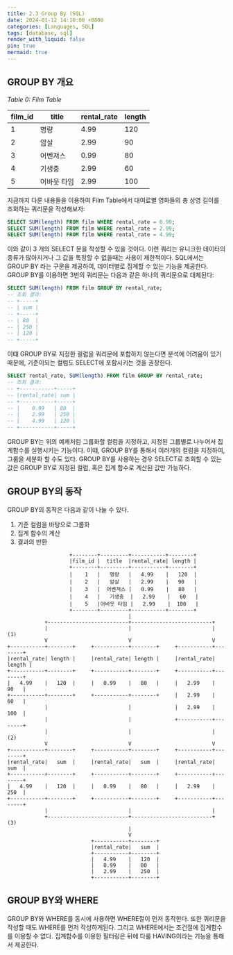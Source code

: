 ```yaml
---
title: 2.3 Group By (SQL)
date: 2024-01-12 14:10:00 +0800
categories: [Languages, SQL]
tags: [database, sql]
render_with_liquid: false
pin: true
mermaid: true
---
```


## GROUP BY 개요

_Table 0: Film Table_

|film_id|  title  |rental_rate|length|
|-------|---------|-----------|------|
|   1   |   명량   |   4.99    |  120 |
|   2   |   암살   |   2.99    |  90  |
|   3   |  어벤져스 |   0.99    |  80  |
|   4   |   기생충 |   2.99    |  60  |
|   5   |어바웃 타임|   2.99    |  100 |

지금까지 다룬 내용들을 이용하여 Film Table에서 대여료별 영화들의 총 상영 길이를 조회하는 쿼리문을 작성해보자:

``` sql
SELECT SUM(length) FROM film WHERE rental_rate = 0.99;
SELECT SUM(length) FROM film WHERE rental_rate = 2.99;
SELECT SUM(length) FROM film WHERE rental_rate = 4.99;
```

이와 같이 3 개의 SELECT 문을 작성할 수 있을 것이다. 이런 쿼리는 유니크한 데이터의 종류가 많아지거나 그 값을 특정할 수 없을때는 사용이 제한적이다. SQL에서는 GROUP BY 라는 구문을 제공하여, 데이터별로 집계할 수 있는 기능을 제공한다. GROUP BY를 이용하면 3번의 쿼리문는 다음과 같은 하나의 쿼리문으로 대체된다:

``` sql
SELECT SUM(length) FROM film GROUP BY rental_rate;
-- 조회 결과:
-- +-----+
-- | sum |
-- +-----+
-- | 80  |
-- | 250 |
-- | 120 |
-- +-----+
```

이떄 GROUP BY로 지정한 컬럼을 쿼리문에 포함하지 않는다면 분석에 어려움이 있기 때문에, 기준이되는 컬럼도 SELECT에 포함시키는 것을 권장한다.

``` sql
SELECT rental_rate, SUM(length) FROM film GROUP BY rental_rate;
-- 조회 결과:
-- +-----------+-----+
-- |rental_rate| sum |
-- +-----------+-----+
-- |    0.99   | 80  |
-- |    2.99   | 250 |
-- |    4.99   | 120 |
-- +-----------+-----+
```

GROUP BY는 위의 예제처럼 그룹화할 컬럼을 지정하고, 지정된 그룹별로 나누어서 집계합수를 실행시키는 기능이다. 이떄, GROUP BY를 통해서 여러개의 컬럼을 지정하여, 그룹을 세분화 할 수도 있다. GROUP BY를 사용하는 경우 SELECT로 조회할 수 있는 값은 GROUP BY로 지정된 컬럼, 혹은 집계 함수로 계산된 값만 가능하다.

## GROUP BY의 동작

GROUP BY의 동작은 다음과 같이 나눌 수 있다.

1. 기준 컬럼을 바탕으로 그룹화
2. 집계 함수의 계산
3. 결과의 반환

```
                    +--------+---------+-----------+--------+
                    |film_id |  title  |rental_rate| length |
                    +--------+---------+-----------+--------+
                    |    1   |   명량   |   4.99    |   120  |
                    |    2   |   암살   |   2.99    |   90   |
                    |    3   |  어벤져스 |   0.99    |   80   |
                    |    4   |   기생충  |   2.99    |   60   |
                    |    5   |어바웃 타임 |   2.99    |  100   |
                    +--------+---------+-----------+--------+
                                       |
            +--------------------------+--------------------------+
            |                          |                          |  (1)
            V                          V                          V
+-----------+--------+     +-----------+--------+     +-----------+--------+
|rental_rate| length |     |rental_rate| length |     |rental_rate| length |
+-----------+--------+     +-----------+--------+     +-----------+--------+
|   4.99    |   120  |     |   0.99    |   80   |     |   2.99    |   90   |
+-----------+--------+     +-----------+--------+     |   2.99    |   60   |
            |                          |              |   2.99    |   100  |
            |                          |              +-----------+--------+
            |                          |                          |  (2)
            V                          V                          V
+-----------+--------+     +-----------+--------+     +-----------+--------+
|rental_rate|   sum  |     |rental_rate|   sum  |     |rental_rate|   sum  |
+-----------+--------+     +-----------+--------+     +-----------+--------+
|   4.99    |   120  |     |   0.99    |   80   |     |   2.99    |   250  |
+-----------+--------+     +-----------+--------+     +-----------+--------+
            |                          |                          |
            +--------------------------+--------------------------+  (3)   
                                       |
                                       V                 
                           +-----------+--------+
                           |rental_rate|   sum  |
                           +-----------+--------+
                           |   4.99    |   120  |
                           |   0.99    |   80   |
                           |   2.99    |   250  |
                           +-----------+--------+                                       
```

## GROUP BY와 WHERE

GROUP BY와 WHERE를 동시에 사용하면 WHERE절이 먼저 동작한다. 또한 쿼리문을 작성할 때도 WHERE를 먼저 작성하게된다. 그리고 WHERE에서는 조건절에 집계함수를 이용할 수 없다. 집계함수를 이용한 필터링은 뒤에 다룰 HAVING이라는 기능을 통해서 제공한다.